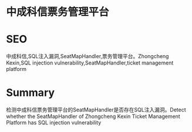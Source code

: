 # 中成科信票务管理平台
# SEO
中成科信,SQL注入漏洞,SeatMapHandler,票务管理平台。Zhongcheng Kexin,SQL injection vulnerability,SeatMapHandler,ticket management platform
# Summary
检测中成科信票务管理平台的SeatMapHandler是否存在SQL注入漏洞。Detect whether the SeatMapHandler of Zhongcheng Kexin Ticket Management Platform has SQL injection vulnerability
